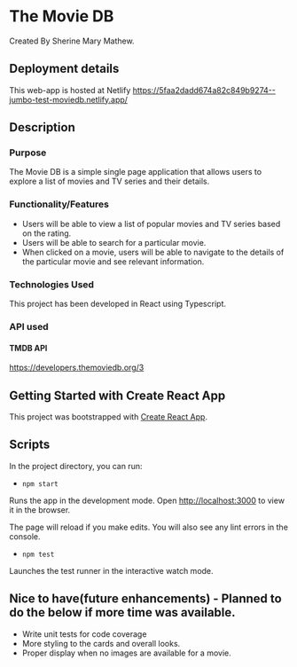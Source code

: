 # The Movie DB
Created By Sherine Mary Mathew.

## Deployment details
This web-app is hosted at Netlify
https://5faa2dadd674a82c849b9274--jumbo-test-moviedb.netlify.app/

## Description
### Purpose
The Movie DB is a simple single page application that allows users to explore a list of movies and TV series and their details.

### Functionality/Features
- Users will be able to view a list of popular movies and TV series based on the rating.
- Users will be able to search for a particular movie.
- When clicked on a movie, users will be able to navigate to the details of the particular movie and see relevant    information.

### Technologies Used
This project has been developed in React using Typescript.

### API used
#### TMDB API

https://developers.themoviedb.org/3

## Getting Started with Create React App

This project was bootstrapped with [Create React App](https://github.com/facebook/create-react-app).

## Scripts

In the project directory, you can run:

* `npm start`

Runs the app in the development mode.
Open [http://localhost:3000](http://localhost:3000) to view it in the browser.

The page will reload if you make edits.
You will also see any lint errors in the console.

* `npm test`

Launches the test runner in the interactive watch mode.

## Nice to have(future enhancements) - Planned to do the below if more time was available.

* Write unit tests for code coverage
* More styling to the cards and overall looks.
* Proper display when no images are available for a movie.
